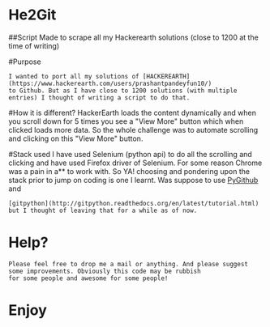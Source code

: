 # He2Git


##Script Made to scrape all my Hackerearth solutions (close to 1200 at the time of writing)

#Purpose

    I wanted to port all my solutions of [HACKEREARTH] (https://www.hackerearth.com/users/prashantpandeyfun10/)
    to Github. But as I have close to 1200 solutions (with multiple entries) I thought of writing a script to do that.

#How it is different?
    HackerEarth loads the content dynamically and when you scroll down for 5 times you see a "View More" button which
    when clicked loads more data. So the whole challenge was to automate scrolling and clicking on this "View More"
    button.
    
#Stack used
    I have used Selenium (python api) to do all the scrolling and clicking and have used Firefox driver of Selenium.
    For some reason Chrome was a pain in a** to work with. So YA! choosing and pondering upon the stack prior to jump
    on coding is one I learnt.
    Was suppose to use [PyGithub](https://github.com/PyGithub/PyGithub) and 
    
    [gitpython](http://gitpython.readthedocs.org/en/latest/tutorial.html)
    but I thought of leaving that for a while as of now.
    
# Help?
    Please feel free to drop me a mail or anything. And please suggest some improvements. Obviously this code may be rubbish 
    for some people and awesome for some people!
    
 # Enjoy  
